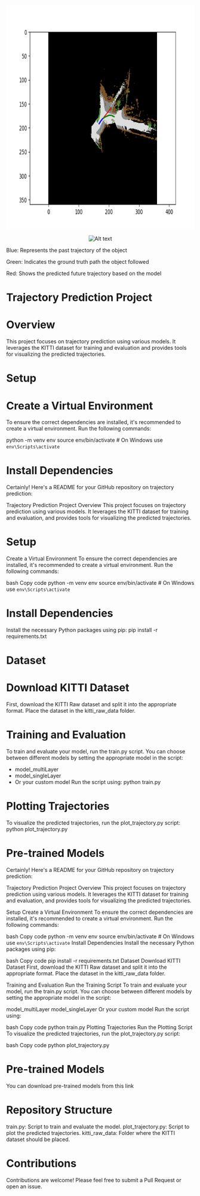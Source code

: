 <p align="center">
<img src="/Images/video_vehicle_107.png" alt="Alt text" width="800" height="600"/>
</p>
<p align="center">
<img src="/Images/Demo.gif" alt="Alt text" width="800" height="600"/>
</p>



Blue: Represents the past trajectory of the object

Green: Indicates the ground truth path the object followed

Red: Shows the predicted future trajectory based on the model

# Trajectory Prediction Project
# Overview
This project focuses on trajectory prediction using various models. It leverages the KITTI dataset for training and evaluation and provides tools for visualizing the predicted trajectories.
# Setup
# Create a Virtual Environment
To ensure the correct dependencies are installed, it's recommended to create a virtual environment. Run the following commands:

python -m venv env
source env/bin/activate   # On Windows use `env\Scripts\activate`
# Install Dependencies

Certainly! Here's a README for your GitHub repository on trajectory prediction:

Trajectory Prediction Project
Overview
This project focuses on trajectory prediction using various models. It leverages the KITTI dataset for training and evaluation, and provides tools for visualizing the predicted trajectories.

# Setup
Create a Virtual Environment
To ensure the correct dependencies are installed, it's recommended to create a virtual environment. Run the following commands:

bash
Copy code
python -m venv env
source env/bin/activate   # On Windows use `env\Scripts\activate`
# Install Dependencies
Install the necessary Python packages using pip:
pip install -r requirements.txt
# Dataset 
# Download KITTI Dataset
First, download the KITTI Raw dataset and split it into the appropriate format. Place the dataset in the kitti_raw_data folder.
# Training and Evaluation
To train and evaluate your model, run the train.py script. You can choose between different models by setting the appropriate model in the script:
- model_multiLayer
- model_singleLayer
- Or your custom model
Run the script using:
python train.py
# Plotting Trajectories
To visualize the predicted trajectories, run the plot_trajectory.py script:
python plot_trajectory.py
# Pre-trained Models

Certainly! Here's a README for your GitHub repository on trajectory prediction:

Trajectory Prediction Project
Overview
This project focuses on trajectory prediction using various models. It leverages the KITTI dataset for training and evaluation, and provides tools for visualizing the predicted trajectories.

Setup
Create a Virtual Environment
To ensure the correct dependencies are installed, it's recommended to create a virtual environment. Run the following commands:

bash
Copy code
python -m venv env
source env/bin/activate   # On Windows use `env\Scripts\activate`
Install Dependencies
Install the necessary Python packages using pip:

bash
Copy code
pip install -r requirements.txt
Dataset
Download KITTI Dataset
First, download the KITTI Raw dataset and split it into the appropriate format. Place the dataset in the kitti_raw_data folder.

Training and Evaluation
Run the Training Script
To train and evaluate your model, run the train.py script. You can choose between different models by setting the appropriate model in the script:

model_multiLayer
model_singleLayer
Or your custom model
Run the script using:

bash
Copy code
python train.py
Plotting Trajectories
Run the Plotting Script
To visualize the predicted trajectories, run the plot_trajectory.py script:

bash
Copy code
python plot_trajectory.py
# Pre-trained Models
You can download pre-trained models from this link 
# Repository Structure
train.py: Script to train and evaluate the model.
plot_trajectory.py: Script to plot the predicted trajectories.
kitti_raw_data: Folder where the KITTI dataset should be placed.
# Contributions
Contributions are welcome! Please feel free to submit a Pull Request or open an issue.
